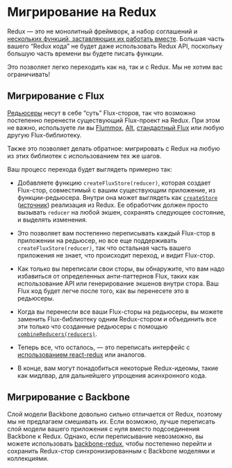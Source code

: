 # Мигрирование на Redux

Redux — это не монолитный фреймворк, а набор соглашений и [нескольких функций, заставляющих их работать вместе](../api/index.md). Большая часть вашего “Redux кода” не будет даже использовать Redux API, поскольку большую часть времени вы будете писать функции.

Это позволяет легко переходить как на, так и с Redux.
Мы не хотим вас ограничивать!

## Мигрирование с Flux

[Редьюсеры](../Glossary.md#редьюсер-reducer) несут в себе “суть” Flux-сторов, так что возможно постепенно перенести существующий Flux-проект на Redux. При этом не важно, используете ли вы [Flummox](http://github.com/acdlite/flummox), [Alt](http://github.com/goatslacker/alt), [стандартный Flux](https://github.com/facebook/flux) или любую другую Flux-библиотеку.

Также это позволяет делать обратное: мигрировать с Redux на любую из этих библиотек с использованием тех же шагов.

Ваш процесс перехода будет выглядеть примерно так:

- Добавляете функцию `createFluxStore(reducer)`, которая создает Flux-стор, совместимый с вашим существующим приложение, из функции-редьюсера. Внутри она может выглядеть как [`createStore`](../api/createStore.md) ([источник](https://github.com/reactjs/redux/blob/master/src/createStore.js)) реализация из Redux. Ее обработчик должен просто вызывать `reducer` на любой экшен, сохранять следующее состояние, и выделять изменения.

- Это позволяет вам постепенно переписывать каждый Flux-стор в приложении на редьюсер, но все еще поддерживать `createFluxStore(reducer)`, так что остальная часть вашего приложения не знает, что происходит переход, и видит Flux-стор.

- Как только вы переписали свои сторы, вы обнаружите, что вам надо избавиться от определенных анти-паттернов Flux, таких как использование API или генерирование экшенов внутри стора. Ваш Flux код будет легче после того, как вы перенесете это в редьюсеры.

- Когда вы перенесли все ваши Flux-сторы на редьюсеры, вы можете заменить Flux-библиотеку одним Redux-стором и объединить все эти только что созданные редьюсеры с помощью [`combineReducers(reducers)`](../api/combineReducers.md).

- Теперь все, что осталось, — это переписать интерфейс с [использованием react-redux](../basics/UsageWithReact.md) или аналогов.

- В конце, вам могут понадобиться некоторые Redux-идеомы, такие как мидлвар, для дальнейшего упрощения асинхронного кода.

## Мигрирование с Backbone

Слой модели Backbone довольно сильно отличается от Redux, поэтому мы не предлагаем смешивать их. Если возможно, лучше переписать слой модели вашего приложения с нуля вместо подсоединения Backbone к Redux. Однако, если переписывание невозможно, вы можете использовать [backbone-redux](https://github.com/redbooth/backbone-redux), чтобы постепенно перейти и сохранить Redux-стор синхронизированным с Backbone моделями и коллекциями.
